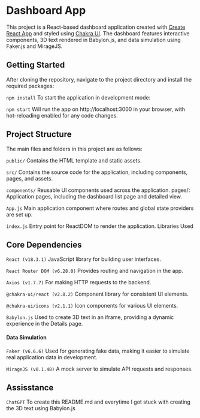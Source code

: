 # Dashboard App

This project is a React-based dashboard application created with [Create React App](https://github.com/facebook/create-react-app) and styled using [Chakra UI](https://chakra-ui.com/). The dashboard features interactive components, 3D text rendered in Babylon.js, and data simulation using Faker.js and MirageJS.

## Getting Started

After cloning the repository, navigate to the project directory and install the required packages:

`npm install`
To start the application in development mode:

`npm start`
Will run the app on http://localhost:3000 in your browser, with hot-reloading enabled for any code changes.

## Project Structure

The main files and folders in this project are as follows:

`public/` Contains the HTML template and static assets.

`src/` Contains the source code for the application, including components, pages, and assets.

`components/` Reusable UI components used across the application.
pages/: Application pages, including the dashboard list page and detailed view.

`App.js` Main application component where routes and global state providers are set up.

`index.js` Entry point for ReactDOM to render the application.
Libraries Used

## Core Dependencies

`React (v18.3.1)` JavaScript library for building user interfaces.

`React Router DOM (v6.28.0)` Provides routing and navigation in the app.

`Axios (v1.7.7)` For making HTTP requests to the backend.

`@chakra-ui/react (v2.8.2)` Component library for consistent UI elements.

`@chakra-ui/icons (v2.1.1)` Icon components for various UI elements.

`Babylon.js` Used to create 3D text in an iframe, providing a dynamic experience in the Details page.

#### Data Simulation

`Faker (v6.6.6)` Used for generating fake data, making it easier to simulate real application data in development.

`MirageJS (v0.1.48)` A mock server to simulate API requests and responses.

## Assisstance

`ChatGPT` To create this README.md and everytime I got stuck with creating the 3D text using Babylon.js
